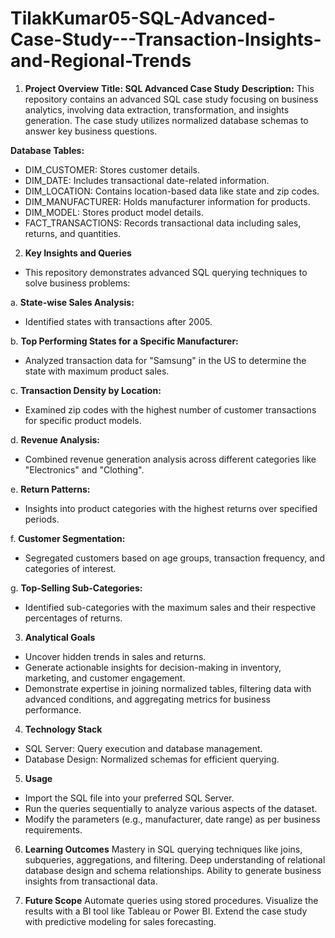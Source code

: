# TilakKumar05-SQL-Advanced-Case-Study---Transaction-Insights-and-Regional-Trends

1. **Project Overview**
**Title: SQL Advanced Case Study**
**Description:** This repository contains an advanced SQL case study focusing on business analytics, involving data extraction, transformation, and insights generation. The case study utilizes normalized database schemas to answer key business questions.

  **Database Tables:**
- DIM_CUSTOMER: Stores customer details.
- DIM_DATE: Includes transactional date-related information.
- DIM_LOCATION: Contains location-based data like state and zip codes.
- DIM_MANUFACTURER: Holds manufacturer information for products.
- DIM_MODEL: Stores product model details.
- FACT_TRANSACTIONS: Records transactional data including sales, returns, and quantities.
  
2. **Key Insights and Queries**
- This repository demonstrates advanced SQL querying techniques to solve business problems:

a. **State-wise Sales Analysis:**
- Identified states with transactions after 2005.
  
b. **Top Performing States for a Specific Manufacturer:**
- Analyzed transaction data for "Samsung" in the US to determine the state with maximum product sales.
  
c. **Transaction Density by Location:**
- Examined zip codes with the highest number of customer transactions for specific product models.
  
d. **Revenue Analysis:**
- Combined revenue generation analysis across different categories like "Electronics" and "Clothing".
  
e. **Return Patterns:**
- Insights into product categories with the highest returns over specified periods.
  
f. **Customer Segmentation:**
- Segregated customers based on age groups, transaction frequency, and categories of interest.
  
g. **Top-Selling Sub-Categories:**
- Identified sub-categories with the maximum sales and their respective percentages of returns.
  
 3. **Analytical Goals**
- Uncover hidden trends in sales and returns.
- Generate actionable insights for decision-making in inventory, marketing, and customer engagement.
- Demonstrate expertise in joining normalized tables, filtering data with advanced conditions, and aggregating metrics for business performance.
  
4. **Technology Stack**
- SQL Server: Query execution and database management.
- Database Design: Normalized schemas for efficient querying.

5. **Usage**
- Import the SQL file into your preferred SQL Server.
- Run the queries sequentially to analyze various aspects of the dataset.
- Modify the parameters (e.g., manufacturer, date range) as per business requirements.

6. **Learning Outcomes**
Mastery in SQL querying techniques like joins, subqueries, aggregations, and filtering.
Deep understanding of relational database design and schema relationships.
Ability to generate business insights from transactional data.

7. **Future Scope**
Automate queries using stored procedures.
Visualize the results with a BI tool like Tableau or Power BI.
Extend the case study with predictive modeling for sales forecasting.
